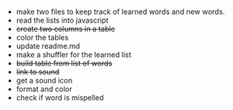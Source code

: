   * make two files to keep track of learned words and new words.
  * read the lists into javascript
  * ~~create two columns in a table~~
  * color the tables
  * update readme.md
  * make a shuffler for the learned list
  * ~~build table from list of words~~
  * ~~link to sound~~
  * get a sound icon
  * format and color
  * check if word is mispelled


